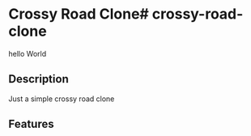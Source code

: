 # Crossy Road Clone# crossy-road-clone

hello World

## Description

Just a simple crossy road clone

## Features